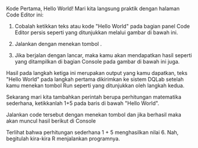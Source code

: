 Kode Pertama, Hello World!
Mari kita langsung praktik dengan halaman Code Editor ini:

1. Cobalah ketikkan teks atau kode "Hello World" pada bagian panel Code Editor persis seperti yang ditunjukkan melalui gambar di bawah ini.



2. Jalankan dengan menekan tombol .

3. Jika berjalan dengan lancar, maka kamu akan mendapatkan hasil seperti yang ditampilkan di bagian Console pada gambar di bawah ini juga.



Hasil pada langkah ketiga ini merupakan output yang kamu dapatkan, teks "Hello World" pada langkah pertama  dikirimkan ke sistem DQLab setelah kamu menekan tombol Run seperti yang ditunjukkan oleh langkah kedua. 

 

Sekarang mari kita tambahkan perintah berupa perhitungan matematika sederhana, ketikkanlah 1+5 pada baris di bawah "Hello World".



Jalankan code tersebut dengan menekan tombol  dan jika berhasil maka akan muncul hasil berikut di Console



Terlihat bahwa perhitungan sederhana 1 + 5 menghasilkan nilai 6. Nah, begitulah kira-kira R menjalankan programnya.